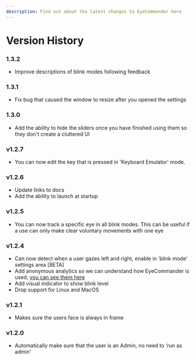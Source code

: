 ```yaml
---
description: Find out about the latest changes to EyeCommander here
---
```


# Version History

### 1.3.2

- Improve descriptions of blink modes following feedback

### 1.3.1

- Fix bug that caused the window to resize after you opened the settings

### 1.3.0

- Add the ability to hide the sliders once you have finished using them so they don't create a cluttered UI

### v1.2.7

- You can now edit the key that is pressed in 'Keyboard Emulator' mode.

### v1.2.6

- Update links to docs
- Add the ability to launch at startup

### v1.2.5

- You can now track a specific eye in all blink modes. This can be useful if a use can only make clear voluntary movements with one eye

### v1.2.4

- Can now detect when a user gazes left and right, enable in ‘blink mode’ settings area \[BETA]
- Add anonymous analytics so we can understand how EyeCommander is used, [you can see them here](https://app.posthog.com/shared_dashboard/imBogUN3_VGNTZCIZjlVjKgPqzovAA)
- Add visual indicator to show blink level
- Drop support for Linux and MacOS

### v1.2.1

- Makes sure the users face is always in frame

### v1.2.0

- Automatically make sure that the user is an Admin, no need to ‘run as admin’
